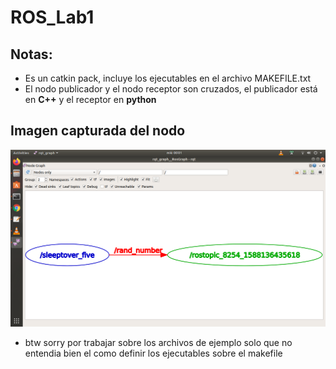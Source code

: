 # ROS_Lab1
## Notas:
- Es un catkin pack, incluye los ejecutables en el archivo MAKEFILE.txt
- El nodo publicador y el nodo receptor son cruzados, el publicador está en **C++** y el receptor en  **python**

## Imagen capturada del nodo 
![Imagen del los nodos](https://github.com/farfox96/ROS_Lab1/blob/master/Screenshot%20from%202020-04-29%2000-01-24.png)
* btw sorry por trabajar sobre los archivos de ejemplo solo que no entendia bien el como definir los ejecutables sobre el makefile
